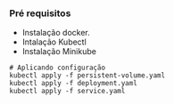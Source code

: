 ### Pré requisitos
- Instalação docker.
- Intalação Kubectl
- Instalação Minikube
  
```shell
# Aplicando configuração
kubectl apply -f persistent-volume.yaml 
kubectl apply -f deployment.yaml 
kubectl apply -f service.yaml
```
  